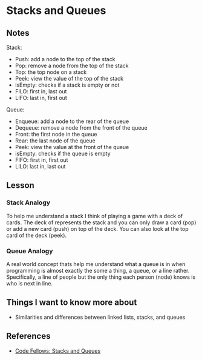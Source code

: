 # Stacks and Queues

## Notes

Stack:

- Push: add a node to the top of the stack
- Pop: remove a node from the top of the stack
- Top: the top node on a stack
- Peek: view the value of the top of the stack
- isEmpty: checks if a stack is empty or not
- FILO: first in, last out
- LIFO: last in, first out

Queue:

- Enqueue: add a node to the rear of the queue
- Dequeue: remove a node from the front of the queue
- Front: the first node in the queue
- Rear: the last node of the queue
- Peek: view the value at the front of the queue
- isEmpty: checks if the queue is empty
- FIFO: first in, first out
- LILO: last in, last out

## Lesson

### Stack Analogy

To help me understand a stack I think of playing a game with a deck of cards. The deck of represents the stack and you can only draw a card (pop) or add a new card (push) on top of the deck. You can also look at the top card of the deck (peek).

### Queue Analogy

A real world concept thats help me understand what a queue is in when programming is almost exactly the some a thing, a queue, or a line rather. Specifically, a line of people but the only thing each person (node) knows is who is next in line.

## Things I want to know more about

- Similarities and differences between linked lists, stacks, and queues

## References

- [Code Fellows: Stacks and Queues](https://codefellows.github.io/common_curriculum/data_structures_and_algorithms/Code_401/class-10/resources/stacks_and_queues.html)
